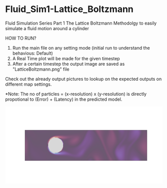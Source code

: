 # Fluid_Sim1-Lattice_Boltzmann
Fluid Simulation Series Part 1
The Lattice Boltzmann Methodolgy to easily simulate a fluid motion around a cylinder

HOW TO RUN?

1. Run the main file on any setting mode (initial run to understand the behavious: Default)
2. A Real Time plot will be made for the given timestep
3. After a certain timestep the output image are saved as "LatticeBoltzmann.png" file

Check out the already output pictures to lookup on the expected outputs on different map settings.

*Note: The no of particles = (x-resolution) x (y-resolution) is directly propotional to (Error) + (Latency) in the predicted model.

<img src="https://github.com/AnomitraSarkar/Fluid_Sim1-Lattice_Boltzmann/blob/main/twilight_latticeboltzmann.png">

